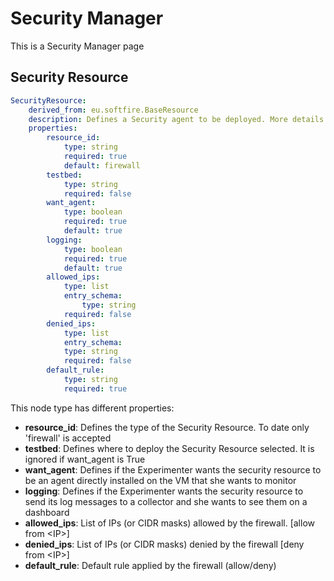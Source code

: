 # Security Manager
 
This is a Security Manager page

## Security Resource

```yaml
SecurityResource:
    derived_from: eu.softfire.BaseResource
    description: Defines a Security agent to be deployed. More details on <docu_URL>
    properties:
        resource_id:
            type: string
            required: true
            default: firewall
        testbed:
            type: string
            required: false
        want_agent:
            type: boolean
            required: true
            default: true
        logging:
            type: boolean
            required: true
            default: true
        allowed_ips:
            type: list
            entry_schema:
                type: string
            required: false
        denied_ips:
            type: list
            entry_schema:
            type: string
            required: false
        default_rule:
            type: string
            required: true
```
 
This node type has different properties:

* **resource_id**: Defines the type of the Security Resource. To date only 'firewall' is accepted
* **testbed**: Defines where to deploy the Security Resource selected. It is ignored if want_agent is True
* **want_agent**: Defines if the Experimenter wants the security resource to be an agent directly installed on the VM that she wants to monitor
* **logging**: Defines if the Experimenter wants the security resource to send its log messages to a collector and she wants to see them on a dashboard
* **allowed_ips**: List of IPs (or CIDR  masks) allowed by the firewall. [allow from \<IP\>]
* **denied_ips**: List of IPs (or CIDR masks) denied by the firewall [deny from \<IP\>]
* **default_rule**: Default rule applied by the firewall (allow/deny)

<!--
 References
-->
 
[node_types]:etc/softfire_node_types.yaml

